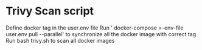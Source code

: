 # Trivy Scan script



Define docker tag in the user.env file
Run ' docker-compose =-env-file user.env pull --parallel' to synchronize all the docker image with correct tag
Run bash trivy.sh to scan all docker images
